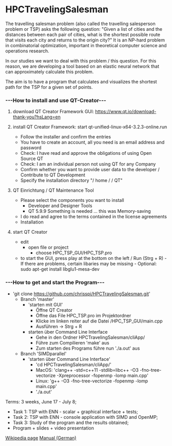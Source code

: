 # HPCTravelingSalesman

The travelling salesman problem (also called the travelling salesperson problem or TSP) asks the following question: "Given a list of cities and the distances between each pair of cities, what is the shortest possible route that visits each city and returns to the origin city?" It is an NP-hard problem in combinatorial optimization, important in theoretical computer science and operations research.

In our studies we want to deal with this problem / this question. For this reason, we are developing a tool based on an elastic neural network that can approximately calculate this problem.

The aim is to have a program that calculates and visualizes the shortest path for the TSP for a given set of points.



### ---How to install and use QT-Creator---

1. download QT Creator Framework GUI: https://www.qt.io/download-thank-you?hsLang=en
    

2. install QT Creator Framework: start qt-unified-linux-x64-3.2.3-online.run
    - Follow the installer and confirm the entries
    - You have to create an account, all you need is an email address and password
    - Check: I have read and approve the obligations of using Open Source QT
    - Check: I am an individual person not using QT for any Company
    - Confirm whether you want to provide user data to the developer / Contribute to QT Development
    - Specify the installation directory "/ home / <user> / QT"

3. QT Einrichtung / QT Maintenance Tool
    - Please select the components you want to install
        - Developer and Designer Tools
        - QT 5.9.9    Something is needed ... this was Memory-saving
    - I do read and agree to the terms contained in the license agreements
    - Installation

    
4. start QT Creator
    - edit
        - open file or project
            - choose HPC_TSP_GUI/HPC_TSP.pro
    - to start the GUI, press play at the bottom on the left  / Run (Strg + R)
          - If there are problems, certain libaries may be missing
          - Optional:       sudo apt-get install libglu1-mesa-dev
    

### ---How to get and start the Program---

- 'git clone https://github.com/chrisspi/HPCTravelingSalesman.git'  
    - Branch 'master'
        - 'starten mit GUI'
            - Öffne QT Creator
            - Öffne das File HPC_TSP.pro im Projektordner
            - Klicke im linken reiter auf die Datei /HPC_TSP_GUI/main.cpp
            - Ausführen -> Strg + R
         - starten über Command Line Interface
            - Gehe in den Ordner HPCTravelingSalesman/cliApp/
            - Führe zum Compilieren 'make' aus
            - Zum starten des Programs führe nun './a.out' aus
    - Branch 'SIMDparallel'
        - 'starten über Command Line Interface'
            - 'cd HPCTravelingSalesman/cliApp/'
            - MacOS: 
                'clang++ -std=c++11 -stdlib=libc++ -O3 -fno-tree-vectorize -Xpreprocessor -fopenmp -lomp  main.cpp'
            - Linux: 
                'g++ -O3 -fno-tree-vectorize -fopenmp -lomp  main.cpp'
            - './a.out'

Terms: 3 weeks, June 17 - July 8;
- Task 1: TSP with ENN - scalar + graphical interface + tests;
- Task 2: TSP with ENN - console application with SIMD and OpenMP;
- Task 3: Study of the program and the results obtained;
- Program + slides + video presentation


 [Wikipedia page](https://de.wikipedia.org/wiki/Qt_(Bibliothek))
 [Manual (German)](https://de.wikibooks.org/wiki/Qt_für_C%2B%2B-Anfänger)
